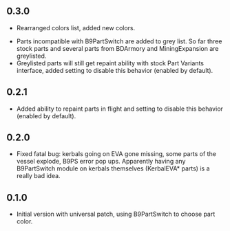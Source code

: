 0.3.0
-----
* Rearranged colors list, added new colors.
+ Parts incompatible with B9PartSwitch are added to grey list. So far three stock parts and several parts from BDArmory and MiningExpansion are greylisted.
+ Greylisted parts will still get repaint ability with stock Part Variants interface, added setting to disable this behavior (enabled by default).

0.2.1
-----
+ Added ability to repaint parts in flight and setting to disable this behavior (enabled by default).

0.2.0
-----
* Fixed fatal bug: kerbals going on EVA gone missing, some parts of the vessel explode, B9PS error pop ups. Apparently having any B9PartSwitch module on kerbals themselves (KerbalEVA* parts) is a really bad idea.

0.1.0
-----
- Initial version with universal patch, using B9PartSwitch to choose part color.

